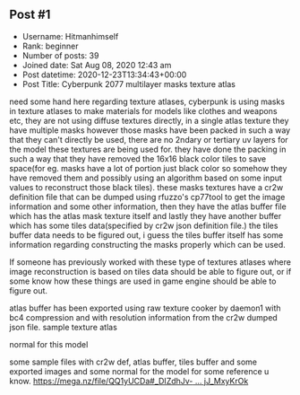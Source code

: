 ## Post #1
- Username: Hitmanhimself
- Rank: beginner
- Number of posts: 39
- Joined date: Sat Aug 08, 2020 12:43 am
- Post datetime: 2020-12-23T13:34:43+00:00
- Post Title: Cyberpunk 2077 multilayer masks texture atlas

need some hand here regarding texture atlases, cyberpunk is using masks in texture atlases to make materials for models like clothes and weapons etc, they are not using diffuse textures directly, in a single atlas texture they have multiple masks however those masks have been packed in such a way that they can't directly be used, there are no 2ndary or tertiary uv layers for the model these textures are being used for. they have done the packing in such a way that they have removed the 16x16 black color tiles to save space(for eg. masks have a lot of portion just black color so somehow they have removed them and possibly using an algorithm based on some input values to reconstruct those black tiles). these masks textures have a cr2w definition file that can be dumped using rfuzzo's cp77tool to get the image information and some other information, then they have the atlas buffer file which has the atlas mask texture itself and lastly they have another buffer which has some tiles data(specified by cr2w json definition file.) the tiles buffer data needs to be figured out, i guess the tiles buffer itself has some information regarding constructing the masks properly which can be used.

If someone has previously worked with these type of textures atlases where image reconstruction is based on tiles data should be able to figure out, or if some know how these things are used in game engine should be able to figure out.

atlas buffer has been exported using raw texture cooker by daemon1 with bc4 compression and with resolution information from the cr2w dumped json file.
sample texture atlas


normal for this model


some sample files with  cr2w def, atlas buffer, tiles buffer and some exported images and some normal for the model for some reference u know.
[https://mega.nz/file/QQ1yUCDa#_DIZdhJv- ... jJ_MxyKrOk](https://mega.nz/file/QQ1yUCDa#_DIZdhJv-_anCgsgrFKzdSXYRV3eN209vjJ_MxyKrOk)
